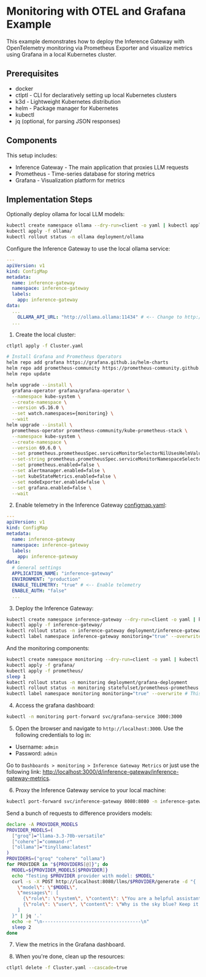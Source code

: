 # Monitoring with OTEL and Grafana Example

This example demonstrates how to deploy the Inference Gateway with OpenTelemetry monitoring via Prometheus Exporter and visualize metrics using Grafana in a local Kubernetes cluster.

## Prerequisites

- docker
- ctlptl - CLI for declaratively setting up local Kubernetes clusters
- k3d - Lightweight Kubernetes distribution
- helm - Package manager for Kubernetes
- kubectl
- jq (optional, for parsing JSON responses)

## Components

This setup includes:

- Inference Gateway - The main application that proxies LLM requests
- Prometheus - Time-series database for storing metrics
- Grafana - Visualization platform for metrics

## Implementation Steps

Optionally deploy ollama for local LLM models:

```bash
kubectl create namespace ollama --dry-run=client -o yaml | kubectl apply --server-side -f -
kubectl apply -f ollama/
kubectl rollout status -n ollama deployment/ollama
```

Configure the Inference Gateway to use the local ollama service:

```yaml
---
apiVersion: v1
kind: ConfigMap
metadata:
  name: inference-gateway
  namespace: inference-gateway
  labels:
    app: inference-gateway
data:
  ...
    OLLAMA_API_URL: "http://ollama.ollama:11434" # <-- Change to http://ollama.ollama:11434
  ...
```

1. Create the local cluster:

```bash
ctlptl apply -f Cluster.yaml

# Install Grafana and Prometheus Operators
helm repo add grafana https://grafana.github.io/helm-charts
helm repo add prometheus-community https://prometheus-community.github.io/helm-charts
helm repo update

helm upgrade --install \
  grafana-operator grafana/grafana-operator \
  --namespace kube-system \
  --create-namespace \
  --version v5.16.0 \
  --set watch.namespaces={monitoring} \
  --wait
helm upgrade --install \
  prometheus-operator prometheus-community/kube-prometheus-stack \
  --namespace kube-system \
  --create-namespace \
  --version 69.6.0 \
  --set prometheus.prometheusSpec.serviceMonitorSelectorNilUsesHelmValues=false \
  --set-string prometheus.prometheusSpec.serviceMonitorNamespaceSelector.matchLabels.monitoring=true \
  --set prometheus.enabled=false \
  --set alertmanager.enabled=false \
  --set kubeStateMetrics.enabled=false \
  --set nodeExporter.enabled=false \
  --set grafana.enabled=false \
  --wait
```

2. Enable telemetry in the Inference Gateway [configmap.yaml](inference-gateway/configmap.yaml):

```yaml
---
apiVersion: v1
kind: ConfigMap
metadata:
  name: inference-gateway
  namespace: inference-gateway
  labels:
    app: inference-gateway
data:
  # General settings
  APPLICATION_NAME: "inference-gateway"
  ENVIRONMENT: "production"
  ENABLE_TELEMETRY: "true" # <-- Enable telemetry
  ENABLE_AUTH: "false"
  ...
```

3. Deploy the Inference Gateway:

```bash
kubectl create namespace inference-gateway --dry-run=client -o yaml | kubectl apply --server-side -f -
kubectl apply -f inference-gateway/
kubectl rollout status -n inference-gateway deployment/inference-gateway
kubectl label namespace inference-gateway monitoring="true" --overwrite # This is important so that the Prometheus Operator can discover the service monitors
```

And the monitoring components:

```bash
kubectl create namespace monitoring --dry-run=client -o yaml | kubectl apply --server-side -f -
kubectl apply -f grafana/
kubectl apply -f prometheus/
sleep 1
kubectl rollout status -n monitoring deployment/grafana-deployment
kubectl rollout status -n monitoring statefulset/prometheus-prometheus
kubectl label namespace monitoring monitoring="true" --overwrite # This is important so that the Prometheus Operator can discover the service monitors
```

4. Access the grafana dashboard:

```bash
kubectl -n monitoring port-forward svc/grafana-service 3000:3000
```

5. Open the browser and navigate to `http://localhost:3000`. Use the following credentials to log in:

- Username: `admin`
- Password: `admin`

Go to `Dashboards > monitoring > Inference Gateway Metrics` or just use the following link: [http://localhost:3000/d/inference-gateway/inference-gateway-metrics](http://localhost:3000/d/inference-gateway/inference-gateway-metrics).

6. Proxy the Inference Gateway service to your local machine:

```bash
kubectl port-forward svc/inference-gateway 8080:8080 -n inference-gateway
```

Send a bunch of requests to difference providers models:

```bash
declare -A PROVIDER_MODELS
PROVIDER_MODELS=(
  ["groq"]="llama-3.3-70b-versatile"
  ["cohere"]="command-r"
  ["ollama"]="tinyllama:latest"
)
PROVIDERS=("groq" "cohere" "ollama")
for PROVIDER in "${PROVIDERS[@]}"; do
  MODEL=${PROVIDER_MODELS[$PROVIDER]}
  echo "Testing $PROVIDER provider with model: $MODEL"
  curl -s -X POST http://localhost:8080/llms/$PROVIDER/generate -d "{
    \"model\": \"$MODEL\",
    \"messages\": [
      {\"role\": \"system\", \"content\": \"You are a helpful assistant.\"},
      {\"role\": \"user\", \"content\": \"Why is the sky blue? Keep it short and concise.\"}
    ]
  }" | jq '.'
  echo -e "\n------------------------------------\n"
  sleep 2
done
```

7. View the metrics in the Grafana dashboard.

8. When you're done, clean up the resources:

```bash
ctlptl delete -f Cluster.yaml --cascade=true
```

